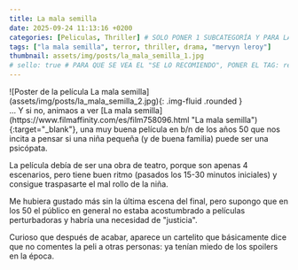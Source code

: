```yaml
---
title: La mala semilla
date: 2025-09-24 11:13:16 +0200
categories: [Peliculas, Thriller] # SOLO PONER 1 SUBCATEGORÍA Y PARA LAS SERIES PONER UN CARACTER INVISIBLE, COPIALO DE ENTRE LOS PARÉNTESIS (ㅤ), AL FINAL DE LA SUBCATEGORÍA, POR EJEMPLO [Series, "Thrillerㅤ"]
tags: ["la mala semilla", terror, thriller, drama, "mervyn leroy"]
thumbnail: assets/img/posts/la_mala_semilla_1.jpg
# sello: true # PARA QUE SE VEA EL "SE LO RECOMIENDO", PONER EL TAG: recomendada
---
```


<div class="row mb-4">
  <div class="col-md-5" markdown="1">
![Poster de la película La mala semilla](assets/img/posts/la_mala_semilla_2.jpg){: .img-fluid .rounded }
  </div>
  <div class="col-md-7" markdown="1">
... Y si no, animaos a ver [La mala semilla](https://www.filmaffinity.com/es/film758096.html "La mala semilla"){:target="_blank"}, una muy buena película en b/n de los años 50 que nos incita a pensar si una niña pequeña (y de buena familia) puede ser una psicópata.

La película debía de ser una obra de teatro, porque son apenas 4 escenarios, pero tiene buen ritmo (pasados los 15-30 minutos iniciales) y consigue traspasarte el mal rollo de la niña.

Me hubiera gustado más sin la última escena del final, pero supongo que en los 50 el público en general no estaba acostumbrado a películas perturbadoras y habría una necesidad de "justicia".

Curioso que después de acabar, aparece un cartelito que básicamente dice que no comentes la peli a otras personas: ya tenían miedo de los spoilers en la época.
  </div>
</div>
